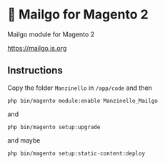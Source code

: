 # 💌 Mailgo for Magento 2

Mailgo module for Magento 2

<https://mailgo.js.org>

## Instructions

Copy the folder `Manzinello` in `/app/code` and then

```
php bin/magento module:enable Manzinello_Mailgo
```

and

```
php bin/magento setup:upgrade
```

and maybe

```
php bin/magento setup:static-content:deploy
```
